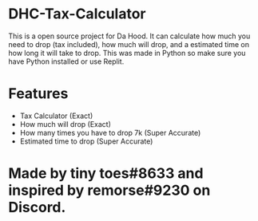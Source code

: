 # DHC-Tax-Calculator
This is a open source project for Da Hood. It can calculate how much you need to drop (tax included), how much will drop, and a estimated time on how long it will take to drop. This was made in Python so make sure you have Python installed or use Replit. 

# Features
- Tax Calculator (Exact)
- How much will drop (Exact)
- How many times you have to drop 7k (Super Accurate)
- Estimated time to drop (Super Accurate)

# Made by tiny toes#8633 and inspired by remorse#9230 on Discord.
